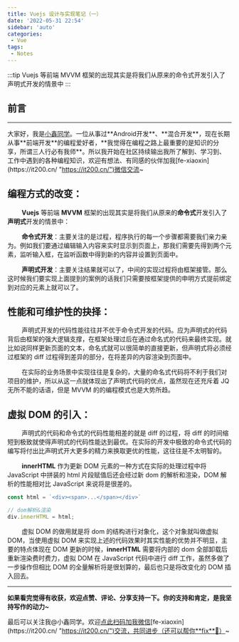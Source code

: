 ```yaml
---
title: Vuejs 设计与实现笔记（一）
date: '2022-05-31 22:54'
sidebar: 'auto'
categories:
 - Vue
tags:
 - Notes
---
```


:::tip
Vuejs 等前端 MVVM 框架的出现其实是将我们从原来的命令式开发引入了声明式开发的情景中
:::

<!-- more -->

## 前言
------

大家好，我是[小鑫同学](https://it200.cn/ "https://it200.cn/")。一位从事过**Android开发**、**混合开发**，现在长期从事**前端开发**的编程爱好者，**我觉得在编程之路上最重要的是知识的分享，所谓三人行必有我师**。所以我开始在社区持续输出我所了解到、学习到、工作中遇到的各种编程知识，欢迎有想法、有同感的伙伴加我[fe-xiaoxin](https://it200.cn/ "https://it200.cn/")微信交流~

## 编程方式的改变：

&ensp;&ensp;&ensp;&ensp; **Vuejs** 等前端 **MVVM** 框架的出现其实是将我们从原来的**命令式**开发引入了**声明式**开发的情景中：

&ensp;&ensp;&ensp;&ensp; **命令式开发**：主要关注的是过程，程序执行的每一个步骤都需要我们亲力亲为。例如我们要通过编辑输入内容来实时显示到页面上，那我们需要先得到两个元素，监听输入框，在监听函数中得到新的内容并设置到页面中。

&ensp;&ensp;&ensp;&ensp; **声明式开发**：主要关注结果就可以了，中间的实现过程将由框架接管。那么这时候我们要实现上面提到的案例的话我们只需要按框架提供的申明方式提前绑定到对应的元素上就可以了。

## 性能和可维护性的抉择：

&ensp;&ensp;&ensp;&ensp; 声明式开发的代码性能往往并不优于命令式开发的代码。应为声明式的代码背后由框架的强大逻辑支撑，在框架处理过后在通过命名式的代码来最终实现。就比如说同样更新页面的文本，命名式就可以很简单的直接更新，但声明式将必须经过框架的 diff 过程得到差异的部分，在将差异的内容渲染到页面中。

&ensp;&ensp;&ensp;&ensp; 在实际的业务场景中实现往往是复杂的，大量的命名式代码将不利于我们对项目的维护，所以从这一点就体现出了声明式代码的优点，虽然现在还充斥着 JQ 无所不能的话语，但是 MVVM 的的编程模式也是大势所趋。

## 虚拟 DOM 的引入：

&ensp;&ensp;&ensp;&ensp; 声明式的代码和命令式的代码性能相差的就是 diff 的过程，将 diff 的时间缩短到极致就使得声明式的代码性能达到最优。在实际的开发中极致的命令式代码的编写将付出比声明式开大更多的精力来换取更优的性能，这往往是不太明智的。

&ensp;&ensp;&ensp;&ensp; **innerHTML** 作为更新 DOM 元素的一种方式在实际的处理过程中将 JavaScript 中拼装的 html 片段赋值后还会经过新 dom 的解析和渲染，DOM 解析的性能相对比 JavaScript 来说将是很差的。

```JavaScript
const html = `<div><span>...</span></div>`

// dom解析&渲染
div.innerHTML = html;
```

&ensp;&ensp;&ensp;&ensp; 虚拟 DOM 的做用就是将 dom 的结构进行对象化，这个对象就叫做虚拟 DOM，当使用虚拟 DOM 来实现上述的代码效果时其实性能的优势并不明显，主要的特点体现在 DOM 更新的时候，**innerHTML** 需要将内部的 dom 全部卸载后重新渲染费时费力，虚拟 DOM 在 JavaScript 代码中进行 diff 工作，虽然多做了一步操作但相比 DOM 的全量解析将是很划算的，最后也只是将改变化的 DOM 插入回去。

* * *

**如果看完觉得有收获，欢迎点赞、评论、分享支持一下。你的支持和肯定，是我坚持写作的动力~**

最后可以关注我@小鑫同学。欢迎[点此扫码加我微信](https://it200.cn/ "https://it200.cn/")[fe-xiaoxin](https://it200.cn/ "https://it200.cn/")交流，共同进步（还可以帮你**fix**🐛）~